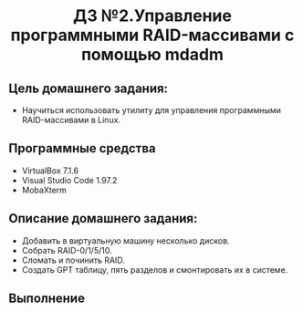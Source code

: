 <h1 align="center">ДЗ №2.Управление программными RAID-массивами с помощью mdadm</h1>

## Цель домашнего задания:
+ Научиться использовать утилиту для управления программными RAID-массивами в Linux.
## Программные средства
+ VirtualBox 7.1.6
+ Visual Studio Code 1.97.2
+ MobaXterm
## Описание домашнего задания:
   + Добавить в виртуальную машину несколько дисков.
   + Собрать RAID-0/1/5/10.
   + Сломать и починить RAID.
   + Создать GPT таблицу, пять разделов и смонтировать их в системе.
## Выполнение
